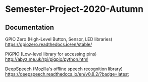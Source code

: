 # Semester-Project-2020-Autumn

## Documentation

GPIO Zero (High-Level Button, Sensor, LED libraries)
https://gpiozero.readthedocs.io/en/stable/

PiGPIO (Low-level library for accessing pins)
http://abyz.me.uk/rpi/pigpio/python.html

DeepSpeech (Mozilla's offline speech recognition library)
https://deepspeech.readthedocs.io/en/v0.8.2/?badge=latest